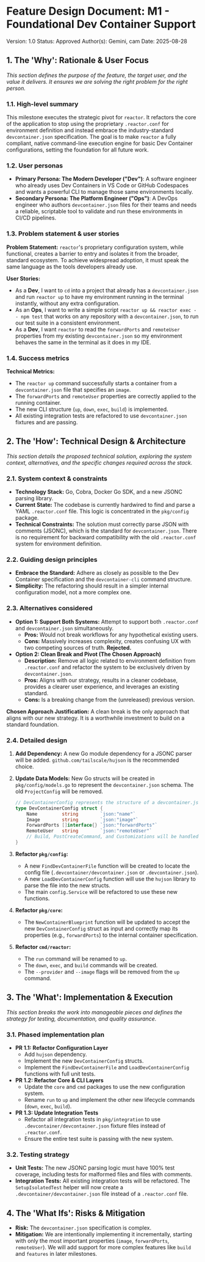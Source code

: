 # **Feature Design Document: M1 - Foundational Dev Container Support**

Version: 1.0
Status: Approved
Author(s): Gemini, cam
Date: 2025-08-28

## **1\. The 'Why': Rationale & User Focus**

*This section defines the purpose of the feature, the target user, and the value it delivers. It ensures we are solving the right problem for the right person.*

### **1.1. High-level summary**

This milestone executes the strategic pivot for `reactor`. It refactors the core of the application to stop using the proprietary `.reactor.conf` for environment definition and instead embrace the industry-standard `devcontainer.json` specification. The goal is to make `reactor` a fully compliant, native command-line execution engine for basic Dev Container configurations, setting the foundation for all future work.

### **1.2. User personas**

*   **Primary Persona: The Modern Developer ("Dev")**: A software engineer who already uses Dev Containers in VS Code or GitHub Codespaces and wants a powerful CLI to manage those same environments locally.
*   **Secondary Persona: The Platform Engineer ("Ops")**: A DevOps engineer who authors `devcontainer.json` files for their teams and needs a reliable, scriptable tool to validate and run these environments in CI/CD pipelines.

### **1.3. Problem statement & user stories**

**Problem Statement:**
`reactor`'s proprietary configuration system, while functional, creates a barrier to entry and isolates it from the broader, standard ecosystem. To achieve widespread adoption, it must speak the same language as the tools developers already use.

**User Stories:**

*   As a **Dev**, I want to `cd` into a project that already has a `devcontainer.json` and run `reactor up` to have my environment running in the terminal instantly, without any extra configuration.
*   As an **Ops**, I want to write a simple script `reactor up && reactor exec -- npm test` that works on any repository with a `devcontainer.json`, to run our test suite in a consistent environment.
*   As a **Dev**, I want `reactor` to read the `forwardPorts` and `remoteUser` properties from my existing `devcontainer.json` so my environment behaves the same in the terminal as it does in my IDE.

### **1.4. Success metrics**

**Technical Metrics:**

*   The `reactor up` command successfully starts a container from a `devcontainer.json` file that specifies an `image`.
*   The `forwardPorts` and `remoteUser` properties are correctly applied to the running container.
*   The new CLI structure (`up`, `down`, `exec`, `build`) is implemented.
*   All existing integration tests are refactored to use `devcontainer.json` fixtures and are passing.

## **2\. The 'How': Technical Design & Architecture**

*This section details the proposed technical solution, exploring the system context, alternatives, and the specific changes required across the stack.*

### **2.1. System context & constraints**

*   **Technology Stack:** Go, Cobra, Docker Go SDK, and a new JSONC parsing library.
*   **Current State:** The codebase is currently hardwired to find and parse a YAML `.reactor.conf` file. This logic is concentrated in the `pkg/config` package.
*   **Technical Constraints:** The solution must correctly parse JSON with comments (JSONC), which is the standard for `devcontainer.json`. There is no requirement for backward compatibility with the old `.reactor.conf` system for environment definition.

### **2.2. Guiding design principles**

*   **Embrace the Standard:** Adhere as closely as possible to the Dev Container specification and the `devcontainer-cli` command structure.
*   **Simplicity:** The refactoring should result in a simpler internal configuration model, not a more complex one.

### **2.3. Alternatives considered**

*   **Option 1: Support Both Systems:** Attempt to support both `.reactor.conf` and `devcontainer.json` simultaneously.
    *   **Pros:** Would not break workflows for any hypothetical existing users.
    *   **Cons:** Massively increases complexity, creates confusing UX with two competing sources of truth. **Rejected.**
*   **Option 2: Clean Break and Pivot (The Chosen Approach)**
    *   **Description:** Remove all logic related to environment definition from `.reactor.conf` and refactor the system to be exclusively driven by `devcontainer.json`.
    *   **Pros:** Aligns with our strategy, results in a cleaner codebase, provides a clearer user experience, and leverages an existing standard.
    *   **Cons:** Is a breaking change from the (unreleased) previous version.

**Chosen Approach Justification:**
A clean break is the only approach that aligns with our new strategy. It is a worthwhile investment to build on a standard foundation.

### **2.4. Detailed design**

1.  **Add Dependency:** A new Go module dependency for a JSONC parser will be added. `github.com/tailscale/hujson` is the recommended choice.

2.  **Update Data Models:** New Go structs will be created in `pkg/config/models.go` to represent the `devcontainer.json` schema. The old `ProjectConfig` will be removed.

    ```go
    // DevContainerConfig represents the structure of a devcontainer.json file.
    type DevContainerConfig struct {
        Name         string        `json:"name"`
        Image        string        `json:"image"`
        ForwardPorts []interface{} `json:"forwardPorts"`
        RemoteUser   string        `json:"remoteUser"`
        // Build, PostCreateCommand, and Customizations will be handled in later milestones
    }
    ```

3.  **Refactor `pkg/config`:**
    *   A new `FindDevContainerFile` function will be created to locate the config file (`.devcontainer/devcontainer.json` or `.devcontainer.json`).
    *   A new `LoadDevContainerConfig` function will use the `hujson` library to parse the file into the new structs.
    *   The main `config.Service` will be refactored to use these new functions.

4.  **Refactor `pkg/core`:**
    *   The `NewContainerBlueprint` function will be updated to accept the new `DevContainerConfig` struct as input and correctly map its properties (e.g., `forwardPorts`) to the internal container specification.

5.  **Refactor `cmd/reactor`:**
    *   The `run` command will be renamed to `up`.
    *   The `down`, `exec`, and `build` commands will be created.
    *   The `--provider` and `--image` flags will be removed from the `up` command.

## **3\. The 'What': Implementation & Execution**

*This section breaks the work into manageable pieces and defines the strategy for testing, documentation, and quality assurance.*

### **3.1. Phased implementation plan**

*   **PR 1.1: Refactor Configuration Layer**
    *   Add `hujson` dependency.
    *   Implement the new `DevContainerConfig` structs.
    *   Implement the `FindDevContainerFile` and `LoadDevContainerConfig` functions with full unit tests.
*   **PR 1.2: Refactor Core & CLI Layers**
    *   Update the `core` and `cmd` packages to use the new configuration system.
    *   Rename `run` to `up` and implement the other new lifecycle commands (`down`, `exec`, `build`).
*   **PR 1.3: Update Integration Tests**
    *   Refactor all integration tests in `pkg/integration` to use `.devcontainer/devcontainer.json` fixture files instead of `.reactor.conf`.
    *   Ensure the entire test suite is passing with the new system.

### **3.2. Testing strategy**

*   **Unit Tests:** The new JSONC parsing logic must have 100% test coverage, including tests for malformed files and files with comments.
*   **Integration Tests:** All existing integration tests will be refactored. The `SetupIsolatedTest` helper will now create a `.devcontainer/devcontainer.json` file instead of a `.reactor.conf` file.

## **4\. The 'What Ifs': Risks & Mitigation**

*   **Risk:** The `devcontainer.json` specification is complex.
*   **Mitigation:** We are intentionally implementing it incrementally, starting with only the most important properties (`image`, `forwardPorts`, `remoteUser`). We will add support for more complex features like `build` and `features` in later milestones.
